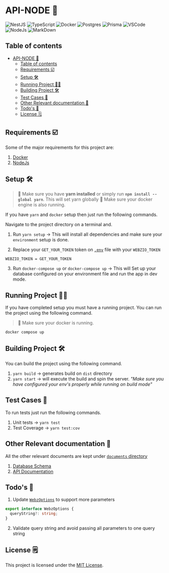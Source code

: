 # API-NODE 🔗

![NestJS](https://img.shields.io/badge/nestjs-E0234E?style=for-the-badge&logo=nestjs&logoColor=white) ![TypeScript](https://img.shields.io/badge/TypeScript-007ACC?style=for-the-badge&logo=typescript&logoColor=white) ![Docker](https://img.shields.io/badge/Docker-2CA5E0?style=for-the-badge&logo=docker&logoColor=white) ![Postgres](https://img.shields.io/badge/PostgreSQL-316192?style=for-the-badge&logo=postgresql&logoColor=white) ![Prisma](https://img.shields.io/badge/Prisma-3982CE?style=for-the-badge&logo=Prisma&logoColor=white) ![VSCode](https://img.shields.io/badge/VSCode-0078D4?style=for-the-badge&logo=visual%20studio%20code&logoColor=white) ![NodeJs](https://img.shields.io/badge/Node%20js-339933?style=for-the-badge&logo=nodedotjs&logoColor=white) ![MarkDown](https://img.shields.io/badge/Markdown-000000?style=for-the-badge&logo=markdown&logoColor=white)

## Table of contents

- [API-NODE 🔗](#api-node-)
  - [Table of contents](#table-of-contents)
  - [Requirements ☑️](#requirements-️)
  - [Setup 🛠️](#setup-️)
  - [Running Project 🏃‍♂️](#running-project-️)
  - [Building Project 🛠️](#building-project-️)
  - [Test Cases 🧪](#test-cases-)
  - [Other Relevant documentation 📖](#other-relevant-documentation-)
  - [Todo's 📝](#todos-)
  - [License 🗒️](#license-️)

## Requirements ☑️

Some of the major requirements for this project are:

1. [Docker](https://www.docker.com/)
2. [NodeJs](https://nodejs.org/)

## Setup 🛠️

> 📔 Make sure you have **yarn installed** or simply run **`npm install --global yarn`**. This will set yarn globally
> 📔 Make sure your docker engine is also running.

If you have `yarn` and `docker` setup then just run the following commands.

Navigate to the project directory on a terminal and.

1. Run `yarn setup` -> This will install all dependencies and make sure your `environment` setup is done.

2. Replace your `GET_YOUR_TOKEN` token on [`.env`](.env) file with your `WEBZIO_TOKEN`

```text
WEBZIO_TOKEN = GET_YOUR_TOKEN
```

3. Run `docker-compose up` or `docker-compose up` -> This will Set up your database configured on your environment file and run the app in dev mode.

## Running Project 🏃‍♂️

If you have completed setup you must have a running project. You can run the project using the following command.

> 📔 Make sure your docker is running.

```bash
docker compose up
```

## Building Project 🛠️

You can build the project using the following command.

1. `yarn build` -> generates build on `dist` directory
2. `yarn start` -> will execute the build and spin the server. _"Make sure you have configured your env's properly while running on build mode"_

## Test Cases 🧪

To run tests just run the following commands.

1. Unit tests -> `yarn test`
2. Test Coverage -> `yarn test:cov`

## Other Relevant documentation 📖

All the other relevant documents are kept under [`documents` directory](./documents/Readme.md)

1. [Database Schema](./documents/DatabaseSchema.md)
2. [API Documentation](./documents/APIDocumentation.md)

## Todo's 📝

1. Update [`WebzOptions`](src/webz/interfaces/webz-options.interface.ts) to support more parameters

```Typescript
export interface WebzOptions {
  queryString?: string;
}
```

2. Validate query string and avoid passing all parameters to one query string

## License 🗒️

This project is licensed under the [MIT License](./LICENSE).
